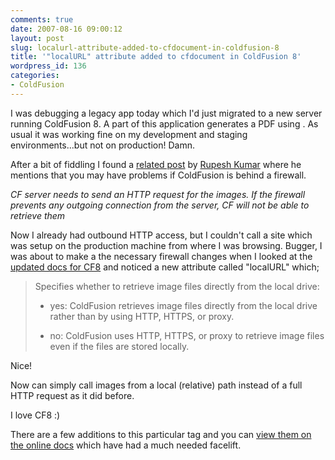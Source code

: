 ```yaml
---
comments: true
date: 2007-08-16 09:00:12
layout: post
slug: localurl-attribute-added-to-cfdocument-in-coldfusion-8
title: '"localURL" attribute added to cfdocument in ColdFusion 8'
wordpress_id: 136
categories:
- ColdFusion
---
```


I was debugging a legacy app today which I'd just migrated to a new server running ColdFusion 8. A part of this application generates a PDF using <cfdocument>. As usual it was working fine on my development and staging environments...but not on production! Damn.

After a bit of fiddling I found a [related post](http://coldfused.blogspot.com/2005/11/missing-images-in-cfdocument.html#8131215934099422866) by [Rupesh Kumar](http://coldfused.blogspot.com/) where he mentions that you may have problems if ColdFusion is behind a firewall.

_CF server needs to send an HTTP request for the images. If the firewall prevents any outgoing connection from the server, CF will not be able to retrieve them_

Now I already had outbound HTTP access, but I couldn't call a site which was setup on the production machine from where I was browsing. Bugger, I was about to make a the necessary firewall changes when I looked at the [updated docs for CF8](http://livedocs.adobe.com/coldfusion/8/htmldocs/help.html?content=Tags_d-e_06.html) and noticed a new attribute called "localURL" which;

> Specifies whether to retrieve image files directly from the local drive:
>	
> * yes: ColdFusion retrieves image files directly from the local drive rather than by using HTTP, HTTPS, or proxy.
>	
> * no: ColdFusion uses HTTP, HTTPS, or proxy to retrieve image files even if the files are stored locally.

Nice!

Now <cfdocument> can simply call images from a local (relative) path instead of a full HTTP request as it did before.

I love CF8 :)

There are a few additions to this particular tag and you can [view them on the online docs](http://livedocs.adobe.com/coldfusion/8/htmldocs/help.html?content=Tags_d-e_06.html) which have had a much needed facelift.
